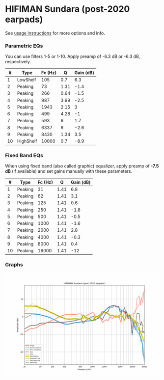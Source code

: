 # HIFIMAN Sundara (post-2020 earpads)
See [usage instructions](https://github.com/jaakkopasanen/AutoEq#usage) for more options and info.

### Parametric EQs
You can use filters 1-5 or 1-10. Apply preamp of -6.3 dB or -6.3 dB, respectively.

|   # | Type      |   Fc (Hz) |    Q |   Gain (dB) |
|-----|-----------|-----------|------|-------------|
|   1 | LowShelf  |       105 | 0.7  |         6.3 |
|   2 | Peaking   |        73 | 1.31 |        -1.4 |
|   3 | Peaking   |       266 | 0.64 |        -1.5 |
|   4 | Peaking   |       987 | 3.99 |        -2.5 |
|   5 | Peaking   |      1943 | 2.15 |         3   |
|   6 | Peaking   |       499 | 4.28 |        -1   |
|   7 | Peaking   |       593 | 6    |         1.7 |
|   8 | Peaking   |      6337 | 6    |        -2.6 |
|   9 | Peaking   |      8430 | 1.34 |         3.5 |
|  10 | HighShelf |     10000 | 0.7  |        -8.9 |

### Fixed Band EQs
When using fixed band (also called graphic) equalizer, apply preamp of **-7.5 dB** (if available) and set gains manually with these parameters.

|   # | Type    |   Fc (Hz) |    Q |   Gain (dB) |
|-----|---------|-----------|------|-------------|
|   1 | Peaking |        31 | 1.41 |         6.8 |
|   2 | Peaking |        62 | 1.41 |         3.1 |
|   3 | Peaking |       125 | 1.41 |         0.6 |
|   4 | Peaking |       250 | 1.41 |        -1.8 |
|   5 | Peaking |       500 | 1.41 |        -0.5 |
|   6 | Peaking |      1000 | 1.41 |        -1.6 |
|   7 | Peaking |      2000 | 1.41 |         2.8 |
|   8 | Peaking |      4000 | 1.41 |        -0.3 |
|   9 | Peaking |      8000 | 1.41 |         0.4 |
|  10 | Peaking |     16000 | 1.41 |       -12   |

### Graphs
![](./HIFIMAN%20Sundara%20(post-2020%20earpads).png)
